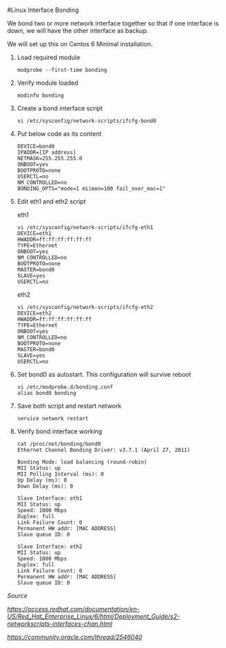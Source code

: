 #Linux Interface Bonding

We bond two or more network interface together so that if one interface is down, we will have the other interface as backup.

We will set up this on Centos 6 Minimal installation.

1. Load required module

    ```
    modprobe --first-time bonding
    ```

2. Verify module loaded

    ```
    modinfo bonding
    ```
3. Create a bond interface script

    ```
    vi /etc/sysconfig/network-scripts/ifcfg-bond0
    ```
4. Put below code as its content

    ```
    DEVICE=bond0
    IPADDR=[IP address]
    NETMASK=255.255.255.0
    ONBOOT=yes
    BOOTPROTO=none
    USERCTL=no
    NM_CONTROLLED=no
    BONDING_OPTS="mode=1 miimon=100 fail_over_mac=1"
    ```
    
5. Edit eth1 and eth2 script

	eth1
	```
    vi /etc/sysconfig/network-scripts/ifcfg-eth1
    DEVICE=eth1
    HWADDR=ff:ff:ff:ff:ff:ff
    TYPE=Ethernet
    ONBOOT=yes
    NM_CONTROLLED=no
    BOOTPROTO=none
    MASTER=bond0
    SLAVE=yes
    USERCTL=no
    ```
	eth2
    ```
    vi /etc/sysconfig/network-scripts/ifcfg-eth2
    DEVICE=eth2
    HWADDR=ff:ff:ff:ff:ff:ff
    TYPE=Ethernet
    ONBOOT=yes
    NM_CONTROLLED=no
    BOOTPROTO=none
    MASTER=bond0
    SLAVE=yes
    USERCTL=no
    ```
1. Set bond0 as autostart. This configuration will survive reboot

    ```
    vi /etc/modprobe.d/bonding.conf
    alias bond0 bonding
    ``` 

1. Save both script and restart network

    ```service network restart```
    
1. Verify bond interface working

	```
    cat /proc/net/bonding/bond0
    Ethernet Channel Bonding Driver: v3.7.1 (April 27, 2011)

    Bonding Mode: load balancing (round-robin)
    MII Status: up
    MII Polling Interval (ms): 0
    Up Delay (ms): 0
    Down Delay (ms): 0

    Slave Interface: eth1
    MII Status: up
    Speed: 1000 Mbps
    Duplex: full
    Link Failure Count: 0
    Permanent HW addr: [MAC ADDRESS]
    Slave queue ID: 0

    Slave Interface: eth2
    MII Status: up
    Speed: 1000 Mbps
    Duplex: full
    Link Failure Count: 0
    Permanent HW addr: [MAC ADDRESS]
    Slave queue ID: 0
    ```

*Source*

*https://access.redhat.com/documentation/en-US/Red_Hat_Enterprise_Linux/6/html/Deployment_Guide/s2-networkscripts-interfaces-chan.html*

*https://community.oracle.com/thread/2546040*
